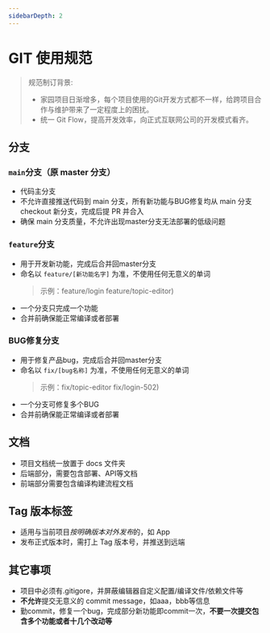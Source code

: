 ```yaml
---
sidebarDepth: 2
---
```


# GIT 使用规范

>规范制订背景:
>* 家园项目日渐增多，每个项目使用的Git开发方式都不一样，给跨项目合作与维护带来了一定程度上的困扰。
>* 统一 Git Flow，提高开发效率，向正式互联网公司的开发模式看齐。


## **分支**

### `main`分支（原 master 分支）
  * 代码主分支
  * 不允许直接推送代码到 main 分支，所有新功能与BUG修复均从 main 分支 checkout 新分支，完成后提 PR 并合入
  * 确保 main 分支质量，不允许出现master分支无法部署的低级问题
### `feature`分支
  * 用于开发新功能，完成后合并回master分支
  * 命名以 `feature/[新功能名字]` 为准，不使用任何无意义的单词
    > 示例：feature/login feature/topic-editor)
  * 一个分支只完成一个功能
  * 合并前确保能正常编译或者部署
### BUG修复分支
  * 用于修复产品bug，完成后合并回master分支
  * 命名以  `fix/[bug名称]` 为准，不使用任何无意义的单词
    > 示例：fix/topic-editor fix/login-502)
  * 一个分支可修复多个BUG
  * 合并前确保能正常编译或者部署

## 文档
  * 项目文档统一放置于 docs 文件夹
  * 后端部分，需要包含部署、API等文档
  * 前端部分需要包含编译构建流程文档

## Tag 版本标签
  * 适用与当前项目*按明确版本对外发布*的，如 App
  * 发布正式版本时，需打上 Tag 版本号，并推送到远端

## 其它事项
  * 项目中必须有.gitigore，并屏蔽编辑器自定义配置/编译文件/依赖文件等
  * **不允许**提交无意义的 commit message，如aaa，bbb等信息
  * 勤commit，修复一个bug，完成部分新功能即commit一次，**不要一次提交包含多个功能或者十几个改动等**